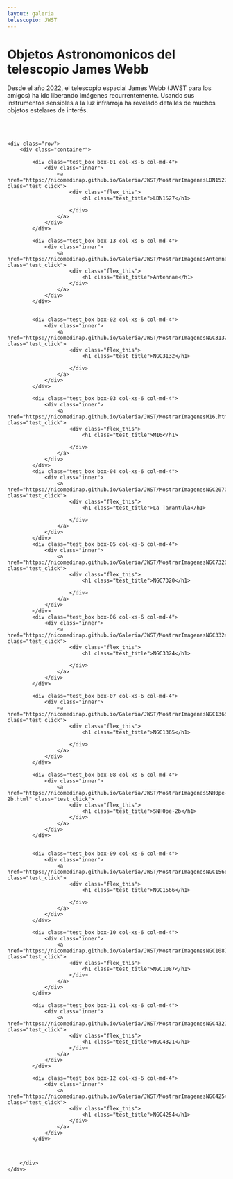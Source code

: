 ```yaml
---
layout: galeria
telescopio: JWST
--- 
```


<html lang="es">
<head>
	<meta charset="utf-8">
	<meta name="description" content="Composiciones">
	<meta name="keywords" content="HTML5">
	<title>Galeria de fotos </title>

<!-- Local -->
<!-- <link rel="stylesheet" href="/Users/nicomedinap/Documents/GitHub/nicomedinap.github.io/public/css/galeria.css"> -->

<!-- Publico -->
<link rel="stylesheet" href="/public/css/Telescopios.css"> 

<style>
/* Link a imágenes ========== */
.box-13 .inner {
    background-image: url('https://raw.githubusercontent.com/nicomedinap/nicomedinap.github.io/master/Galeria/JWST/Antennae/portada.jpg');
    background-position: 50% 50%;
    background-repeat: no-repeat;
    background-size: cover;
}
.box-01 .inner {
    background-image: url('https://raw.githubusercontent.com/nicomedinap/nicomedinap.github.io/master/imagenes/LDN1527/4.jpg');
    background-position: 50% 50%;
    background-repeat: no-repeat;
    background-size: cover;
}
.box-02 .inner {
    background-image: url('https://raw.githubusercontent.com/nicomedinap/nicomedinap.github.io/master/_posts/JWST_NGC7293/JamesWebb_4.jpg');
    background-position: 50% 50%;
    background-repeat: no-repeat;
    background-size: cover;
}
.box-03 .inner {
    background-image: url('https://raw.githubusercontent.com/nicomedinap/nicomedinap.github.io/master/Galeria/JWST/M16/M16.jpg');
    background-position: 50% 50%;
    background-repeat: no-repeat;
    background-size: cover;
}
.box-04 .inner {
    background-image: url('https://raw.githubusercontent.com/nicomedinap/nicomedinap.github.io/master/Galeria/JWST/NGC2070/NGC2070.jpg');
    background-position: 50% 50%;
    background-repeat: no-repeat;
    background-size: cover;
}
.box-05 .inner {
    background-image: url('https://raw.githubusercontent.com/nicomedinap/nicomedinap.github.io/master/Galeria/JWST/NGC7320/NGC7320.jpg');
    background-position: 50% 50%;
    background-repeat: no-repeat;
    background-size: cover;
}
.box-06 .inner {
    background-image: url('https://raw.githubusercontent.com/nicomedinap/nicomedinap.github.io/master/Galeria/JWST/NGC3324.jpg');
    background-position: 50% 50%;
    background-repeat: no-repeat;
    background-size: cover;
}

.box-07 .inner {
    background-image: url('https://raw.githubusercontent.com/nicomedinap/nicomedinap.github.io/master/Galeria/JWST/NGC1365/NGC1365.jpg');
    background-position: 50% 50%;
    background-repeat: no-repeat;
    background-size: cover;
}

.box-08 .inner {
    background-image: url('https://raw.githubusercontent.com/nicomedinap/nicomedinap.github.io/master/Galeria/JWST/SNH0pe-2b/SNH0pe-2b.jpg');
    background-position: 50% 50%;
    background-repeat: no-repeat;
    background-size: cover;
}

.box-09 .inner {
    background-image: url('https://raw.githubusercontent.com/nicomedinap/nicomedinap.github.io/master/Galeria/JWST/NGC1566/NGC1566.jpg');
    background-position: 50% 50%;
    background-repeat: no-repeat;
    background-size: cover;
}

.box-10 .inner {
    background-image: url('https://raw.githubusercontent.com/nicomedinap/nicomedinap.github.io/master/Galeria/JWST/NGC1087/NGC1087.jpg');
    background-position: 50% 50%;
    background-repeat: no-repeat;
    background-size: cover;
}

.box-11 .inner {
    background-image: url('https://raw.githubusercontent.com/nicomedinap/nicomedinap.github.io/master/Galeria/JWST/NGC4321/NGC4321.jpg');
    background-position: 50% 50%;
    background-repeat: no-repeat;
    background-size: cover;
}

.box-12 .inner {
    background-image: url('https://raw.githubusercontent.com/nicomedinap/nicomedinap.github.io/master/Galeria/JWST/NGC4254/NGC4254.jpg');
    background-position: 50% 50%;
    background-repeat: no-repeat;
    background-size: cover;
}
</style>


</head>


<h1 class="page_title">Objetos Astronomonicos del telescopio James Webb</h1>

<p> Desde el año 2022, el telescopio espacial James Webb (JWST para los amigos) ha ido liberando imágenes recurrentemente. Usando sus instrumentos sensibles a la luz infrarroja ha revelado detalles de muchos objetos estelares de interés.</p>

<br>
<br>

<body>
   
    <div class="row">
        <div class="container">

            <div class="test_box box-01 col-xs-6 col-md-4">
                <div class="inner">
                    <a href="https://nicomedinap.github.io/Galeria/JWST/MostrarImagenesLDN1527.html" class="test_click">
                        <div class="flex_this">
                            <h1 class="test_title">LDN1527</h1>
                            
                        </div>
                    </a>
                </div>
            </div>

            <div class="test_box box-13 col-xs-6 col-md-4">
                <div class="inner">
                    <a href="https://nicomedinap.github.io/Galeria/JWST/MostrarImagenesAntennae.html" class="test_click">
                        <div class="flex_this">
                            <h1 class="test_title">Antennae</h1>
                        </div>
                    </a>
                </div>
            </div>


            <div class="test_box box-02 col-xs-6 col-md-4">
                <div class="inner">
                    <a href="https://nicomedinap.github.io/Galeria/JWST/MostrarImagenesNGC3132.html" class="test_click">
                        <div class="flex_this">
                            <h1 class="test_title">NGC3132</h1>
                            
                        </div>
                    </a>
                </div>
            </div>

            <div class="test_box box-03 col-xs-6 col-md-4">
                <div class="inner">
                    <a href="https://nicomedinap.github.io/Galeria/JWST/MostrarImagenesM16.html" class="test_click">
                        <div class="flex_this">
                            <h1 class="test_title">M16</h1>
                            
                        </div>
                    </a>
                </div>
            </div>
            <div class="test_box box-04 col-xs-6 col-md-4">
                <div class="inner">
                    <a href="https://nicomedinap.github.io/Galeria/JWST/MostrarImagenesNGC2070.html" class="test_click">
                        <div class="flex_this">
                            <h1 class="test_title">La Tarantula</h1>
                            
                        </div>
                    </a>
                </div>
            </div>
            <div class="test_box box-05 col-xs-6 col-md-4">
                <div class="inner">
                    <a href="https://nicomedinap.github.io/Galeria/JWST/MostrarImagenesNGC7320.html" class="test_click">
                        <div class="flex_this">
                            <h1 class="test_title">NGC7320</h1>
                            
                        </div>
                    </a>
                </div>
            </div>
            <div class="test_box box-06 col-xs-6 col-md-4">
                <div class="inner">
                    <a href="https://nicomedinap.github.io/Galeria/JWST/MostrarImagenesNGC3324.html" class="test_click">
                        <div class="flex_this">
                            <h1 class="test_title">NGC3324</h1>
                            
                        </div>
                    </a>
                </div>
            </div>

            <div class="test_box box-07 col-xs-6 col-md-4">
                <div class="inner">
                    <a href="https://nicomedinap.github.io/Galeria/JWST/MostrarImagenesNGC1365.html" class="test_click">
                        <div class="flex_this">
                            <h1 class="test_title">NGC1365</h1>
                            
                        </div>
                    </a>
                </div>
            </div>

            <div class="test_box box-08 col-xs-6 col-md-4">
                <div class="inner">
                    <a href="https://nicomedinap.github.io/Galeria/JWST/MostrarImagenesSNH0pe-2b.html" class="test_click">
                        <div class="flex_this">
                            <h1 class="test_title">SNH0pe-2b</h1>
                        </div>
                    </a>
                </div>
            </div>


            <div class="test_box box-09 col-xs-6 col-md-4">
                <div class="inner">
                    <a href="https://nicomedinap.github.io/Galeria/JWST/MostrarImagenesNGC1566.html" class="test_click">
                        <div class="flex_this">
                            <h1 class="test_title">NGC1566</h1>
                            
                        </div>
                    </a>
                </div>
            </div>

            <div class="test_box box-10 col-xs-6 col-md-4">
                <div class="inner">
                    <a href="https://nicomedinap.github.io/Galeria/JWST/MostrarImagenesNGC1087.html" class="test_click">
                        <div class="flex_this">
                            <h1 class="test_title">NGC1087</h1>
                        </div>
                    </a>
                </div>
            </div>

            <div class="test_box box-11 col-xs-6 col-md-4">
                <div class="inner">
                    <a href="https://nicomedinap.github.io/Galeria/JWST/MostrarImagenesNGC4321.html" class="test_click">
                        <div class="flex_this">
                            <h1 class="test_title">NGC4321</h1>
                        </div>
                    </a>
                </div>
            </div>

            <div class="test_box box-12 col-xs-6 col-md-4">
                <div class="inner">
                    <a href="https://nicomedinap.github.io/Galeria/JWST/MostrarImagenesNGC4254.html" class="test_click">
                        <div class="flex_this">
                            <h1 class="test_title">NGC4254</h1>
                        </div>
                    </a>
                </div>
            </div>



        </div>
    </div>


</body>
</html>